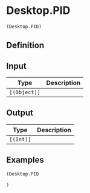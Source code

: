 # Desktop.PID

```clojure
(Desktop.PID)
```

## Definition


## Input
| Type | Description |
|------|-------------|
| `[(Object)]` |  |


## Output
| Type | Description |
|------|-------------|
| `[(Int)]` |  |


## Examples

```clojure
(Desktop.PID

)
```
